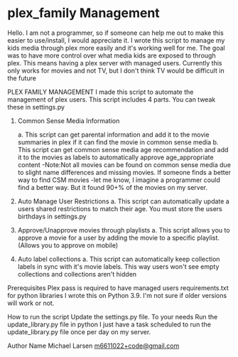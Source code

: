 # plex_family Management
Hello. I am not a programmer, so if someone can help me out to make this easier to use/install, I would appreciate it. I wrote this script to manage my kids media through plex more easily and it's working well for me.  The goal was to have more control over what media kids are exposed to through plex. This means having a plex server with managed users. Currently this only works for movies and not TV, but I don't think TV would be difficult in the future


PLEX FAMILY MANAGEMENT
I made this script to automate the management of plex users. This script includes 4 parts. You can tweak these in settings.py

1. Common Sense Media Information

    a. This script can get parental information and add it to the movie summaries in plex if it can find the movie in common sense media
    b. This script can get common sense media age recommendation and add it to the movies as labels to automatically approve age_appropriate content
       -Note:Not all movies can be found on common sense media due to slight name differences and missing movies. If someone finds a better way to find CSM movies
       -let me know, I imagine a programmer could find a better way. But it found 90+% of the movies on my server.
2. Auto Manage User Restrictions
    a. This script can automatically update a users shared restrictions to match their age. You must store the users birthdays in settings.py
3. Approve/Unapprove movies through playlists
    a. This script allows you to approve a movie for a user by adding the movie to a specific playlist. (Allows you to approve on mobile)
4. Auto label collections
    a. This script can automatically keep collection labels in sync with it's movie labels. This way users won't see empty collections and collections aren't hidden

Prerequisites
Plex pass is required to have managed users
requirements.txt for python libraries
I wrote this on Python 3.9. I'm not sure if older versions will work or not.

How to run the script
Update the settings.py file. To your needs
Run the update_library.py file in python
I just have a task scheduled to run the update_library.py file once per day on my server.




Author Name
Michael Larsen
m6611022+code@gmail.com
